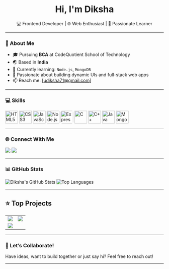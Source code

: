 <h1 align="center">Hi, I'm Diksha </h1>

<p align="center">
  💻 Frontend Developer | 🌐 Web Enthusiast | 🚀 Passionate Learner
</p>

---

### 📍 About Me

- 🎓 Pursuing **BCA** at CodeQuotient School of Technology  
- 🌏 Based in **India**  
- 🧠 Currently learning: `Node.js`, `MongoDB`  
- 🧩 Passionate about building dynamic UIs and full-stack web apps  
- 📫 Reach me: [udiksha71@gmail.com]

---

### 💻 Skills

<p align="left">
  <!-- Frontend -->
  <img src="https://cdn.jsdelivr.net/gh/devicons/devicon/icons/html5/html5-original.svg" height="40" alt="HTML5" />
  <img src="https://cdn.jsdelivr.net/gh/devicons/devicon/icons/css3/css3-original.svg" height="40" alt="CSS3" />
  <img src="https://cdn.jsdelivr.net/gh/devicons/devicon/icons/javascript/javascript-original.svg" height="40" alt="JavaScript" />

  <!-- Backend -->
  <img src="https://cdn.jsdelivr.net/gh/devicons/devicon/icons/nodejs/nodejs-original.svg" height="40" alt="Node.js" />
  <img src="https://cdn.jsdelivr.net/gh/devicons/devicon/icons/express/express-original.svg" height="40" alt="Express.js" style="background-color:white; border-radius:5px;" />

  <!-- Programming Languages -->
  <img src="https://cdn.jsdelivr.net/gh/devicons/devicon/icons/c/c-original.svg" height="40" alt="C" />
  <img src="https://cdn.jsdelivr.net/gh/devicons/devicon/icons/cplusplus/cplusplus-original.svg" height="40" alt="C++" />
  <img src="https://cdn.jsdelivr.net/gh/devicons/devicon/icons/java/java-original.svg" height="40" alt="Java" />

  <!-- Database -->
  <img src="https://cdn.jsdelivr.net/gh/devicons/devicon/icons/mongodb/mongodb-original.svg" height="40" alt="MongoDB" />
</p>

---

### 🌐 Connect With Me

<p>
  <a href="https://github.com/Diksha85"><img src="https://img.shields.io/badge/GitHub-000?logo=github&style=for-the-badge"/></a>
  <a href="https://www.linkedin.com/in/diksha-uppal-330bb027b"><img src="https://img.shields.io/badge/LinkedIn-0077B5?logo=linkedin&style=for-the-badge"/></a>
</p>

---

### 📊 GitHub Stats

![Diksha's GitHub Stats](https://github-readme-stats.vercel.app/api?username=dikshauppal&show_icons=true&theme=radical)
![Top Languages](https://github-readme-stats.vercel.app/api/top-langs/?username=dikshauppal&layout=compact&theme=radical)

---

## ⭐ Top Projects

<table>
  <tr>
    <td>
      <a href="https://github.com/Diksha85/Discussion-Portal">
        <img src="https://github-readme-stats.vercel.app/api/pin/?username=Diksha85&repo=Discussion-Portal&theme=radical" />
      </a>
    </td>
    <td>
      <a href="https://github.com/Diksha85/Todo-With-Express">
        <img src="https://github-readme-stats.vercel.app/api/pin/?username=Diksha85&repo=Todo-With-Express&theme=radical" />
      </a>
    </td>
  </tr>
  <tr>
    <td>
      <a href="https://github.com/Diksha85/Stopwatch-App">
        <img src="https://github-readme-stats.vercel.app/api/pin/?username=Diksha85&repo=Stopwatch-App&theme=radical" />
      </a>
    </td>
  </tr>
</table>

---

### 🚀 Let’s Collaborate!

Have ideas, want to build together or just say hi? Feel free to reach out!

---
